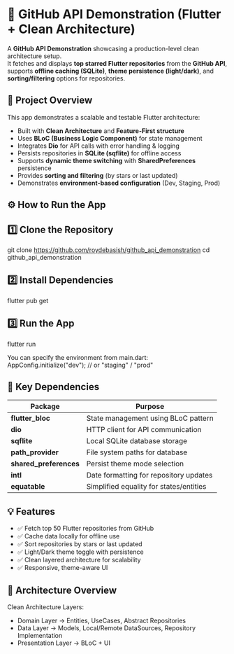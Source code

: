 # 🧩 GitHub API Demonstration (Flutter + Clean Architecture)

A **GitHub API Demonstration** showcasing a production-level clean architecture setup.  
It fetches and displays **top starred Flutter repositories** from the **GitHub API**,  
supports **offline caching (SQLite)**, **theme persistence (light/dark)**, and  
**sorting/filtering** options for repositories.


## 🚀 Project Overview

This app demonstrates a scalable and testable Flutter architecture:
- Built with **Clean Architecture** and **Feature-First structure**
- Uses **BLoC (Business Logic Component)** for state management
- Integrates **Dio** for API calls with error handling & logging
- Persists repositories in **SQLite (sqflite)** for offline access
- Supports **dynamic theme switching** with **SharedPreferences** persistence
- Provides **sorting and filtering** (by stars or last updated)
- Demonstrates **environment-based configuration** (Dev, Staging, Prod)


## ⚙️ How to Run the App

## 1️⃣ Clone the Repository
git clone https://github.com/roydebasish/github_api_demonstration
cd github_api_demonstration

## 2️⃣ Install Dependencies
flutter pub get

## 3️⃣ Run the App
flutter run

You can specify the environment from main.dart:
AppConfig.initialize("dev"); // or "staging" / "prod"

## 🧩 Key Dependencies
| Package                           | Purpose                                 |
| --------------------------------- | --------------------------------------- |
| **flutter_bloc**                  | State management using BLoC pattern     |
| **dio**                           | HTTP client for API communication       |
| **sqflite**                       | Local SQLite database storage           |
| **path_provider**                 | File system paths for database          |
| **shared_preferences**            | Persist theme mode selection            |
| **intl**                          | Date formatting for repository updates  |
| **equatable**                     | Simplified equality for states/entities |

## 💡 Features
- ✅ Fetch top 50 Flutter repositories from GitHub
- ✅ Cache data locally for offline use
- ✅ Sort repositories by stars or last updated
- ✅ Light/Dark theme toggle with persistence
- ✅ Clean layered architecture for scalability
- ✅ Responsive, theme-aware UI

## 🧠 Architecture Overview
Clean Architecture Layers:
  - Domain Layer → Entities, UseCases, Abstract Repositories
  - Data Layer → Models, Local/Remote DataSources, Repository Implementation
  - Presentation Layer → BLoC + UI




